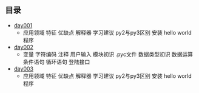 ## 目录 ##
- [day001](https://github.com/liuxingrichu/python_lesson_notes/blob/master/basic/day001.md)
	- 应用领域 特征 优缺点 解释器 学习建议 py2与py3区别 安装 hello world程序
- [day002](https://github.com/liuxingrichu/python_lesson_notes/blob/master/basic/day002.md)
	- 变量 字符编码 注释 用户输入 模块初识 .pyc文件 数据类型初识 数据运算 条件语句 循环语句 登陆接口
- [day003](https://github.com/liuxingrichu/python_lesson_notes/blob/master/basic/day003.md)
	- 应用领域 特征 优缺点 解释器 学习建议 py2与py3区别 安装 hello world程序
